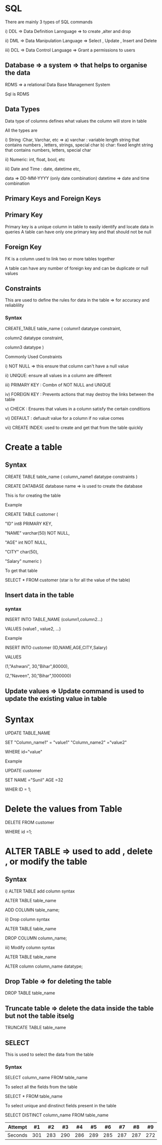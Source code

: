 # SQL

There are mainly 3 types of SQL commands

i) DDL => Data Definition Lannguage => to create ,alter and drop

ii) DML => Data Manipulation Language => Select , Update , Insert and Delete

iii) DCL => Data Control Language => Grant a permissions to users

## Database => a system => that helps to organise the data 


RDMS => a relational Data Base Management System

Sql is RDMS

## Data Types

Data type of columns defines what values the column will store in table

All the types are 

i) String :Char, Varchar, etc  => a) varchar : variable length string that contains numbers , letters, strings, special char b) char: fixed lenght string that contains numbers, letters, special char

ii) Numeric: int, float, bool, etc

iii) Date and Time : date, datetime etc,

   data => DD-MM-YYYY (only date combination)
   datetime => date and time combination


## Primary Keys and Foreign Keys

## Primary Key

Primary key is a unique column in table to easily identify and locate data in queries
A table can have only one primary key and that should not be null

## Foreign Key

FK is a column used to link two or more tables together

A table can have any number of foreign key and can be duplicate or null values

## Constraints

This are used to define the rules for data in the table => for accuracy and reliablility

### Syntax

CREATE_TABLE table_name (
column1 datatype constraint,

column2 datatype constraint,

column3 datatype
)

Commonly Used Constraints 

i) NOT NULL => this ensure that column can't have a null value

ii) UNIQUE: ensure all values in a column are different

iii) PRIMARY KEY : Combn of NOT NULL and UNIQUE

iv) FOREIGN KEY : Prevents actions that may destroy the links between the table

v) CHECK : Ensures that values in a column satisfy the certain conditions

vi) DEFAULT : defuault value for a column if no value comes

vii) CREATE INDEX: used to create and get that from the table quickly


# Create a table 
 ## Syntax
CREATE TABLE table_name (
column_name1 datatype constraints
)

CREATE DATABASE database name => is used to create the database


This is for creating the table

Example

CREATE TABLE customer (

"ID" int8 PRIMARY KEY,

"NAME" varchar(50) NOT NULL,

"AGE" int NOT NULL,

"CITY" char(50),

"Salary" numeric
)

To get that table
 
SELECT * FROM customer (star is for all the value of the table)

## Insert data in the table

### syntax

INSERT INTO TABLE_NAME
(column1,column2...)

VALUES
(value1 , value2, ...)

Example


INSERT INTO customer
(ID,NAME,AGE,CITY,Salary)

VALUES

(1,"Ashwani", 30,"Bihar",80000),

(2,"Naveen", 30,"Bihar",1000000)

## Update values => Update command is used to update the existing value in table
# Syntax
UPDATE TABLE_NAME

SET "Column_name1" = "value1" "Column_name2" ="value2"

WHERE id="value"

Example

UPDATE customer

SET NAME ="Sunil" AGE =32

WHER ID = 1;


# Delete the values from Table

DELETE FROM customer

WHERE id =1;


# ALTER TABLE => used to add , delete , or modify the table

## Syntax

i) ALTER TABLE add column syntax

ALTER TABLE table_name

ADD COLUMN table_name;

ii) Drop column syntax

ALTER TABLE table_name

DROP COLUMN column_name;

iii) Modify column syntax

ALTER TABLE table_name

ALTER column column_name datatype;


## Drop Table => for deleting the table

DROP TABLE table_name

## Truncate table => delete the data inside the table but not the table itselg

TRUNCATE TABLE table_name

## SELECT

This is used to select the data from the table

### Syntax

SELECT column_name FROM table_name

To select all the fields from the table

SELECT * FROM table_name

To select unique and dinstinct fields present in the table

SELECT DISTINCT column_name FROM table_name










Attempt | #1 | #2 | #3 | #4 | #5 | #6 | #7 | #8 | #9 | #10 | #11
--- | --- | --- | --- |--- |--- |--- |--- |--- |--- |--- |---
Seconds | 301 | 283 | 290 | 286 | 289 | 285 | 287 | 287 | 272 | 276 | 269




